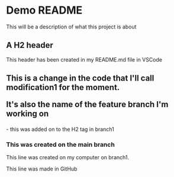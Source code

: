 # Demo README

This will be a description of what this project is about

## A H2 header

This header has been created in my README.md file in VSCode

<H2>This is a change in the code that I'll call modification1 for the moment.

It's also the name of the feature branch I'm working on</H2> - this was added on to the H2 tag in branch1

<H3>This was created on the main branch</H3>

This line was created on my computer on branch1.

This line was made in GitHub
